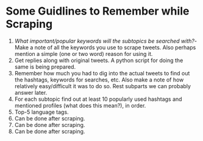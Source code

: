 # Some Guidlines to Remember while Scraping
1. _What important/popular keywords will the subtopics
be searched with?_- Make a note of all the keywords you use to scrape tweets. Also perhaps mention a simple (one or two word) reason for using it.
2. Get replies along with original tweets. A python script for doing the same is being prepared.
3. Remember how much you had to dig into the actual tweets to find out the hashtags, keywords for searches, etc. Also make a note of how relatively easy/difficult it was to do so. Rest subparts we can probably answer later.
4. For each subtopic find out at least 10 popularly used hashtags and mentioned profiles (what does this mean?), in order.
5. Top-5 language tags.
6. Can be done after scraping.
7. Can be done after scraping.
8. Can be done after scraping.
